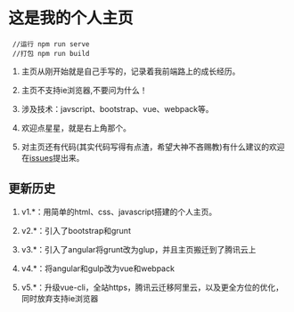 # 这是我的个人主页

     //运行 npm run serve
     //打包 npm run build
    
1. 主页从刚开始就是自己手写的，记录着我前端路上的成长经历。

2. 主页不支持ie浏览器,不要问为什么！

3. 涉及技术：javscript、bootstrap、vue、webpack等。

4. 欢迎点星星，就是右上角那个。

5. 对主页还有代码(其实代码写得有点渣，希望大神不吝赐教)有什么建议的欢迎在[issues](https://github.com/JayZangwill/JayZangwill.github.io/issues)提出来。

## 更新历史

1. v1.*：用简单的html、css、javascript搭建的个人主页。

2. v2.*：引入了bootstrap和grunt

3. v3.*：引入了angular将grunt改为glup，并且主页搬迁到了腾讯云上

4. v4.*：将angular和gulp改为vue和webpack

5. v5.*：升级vue-cli，全站https，腾讯云迁移阿里云，以及更全方位的优化，同时放弃支持ie浏览器
